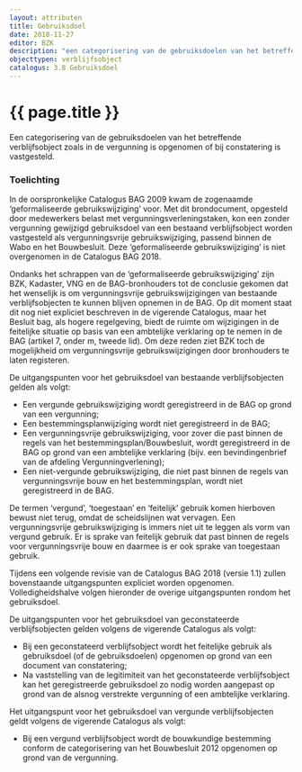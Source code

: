 ```yaml
---
layout: attributen
title: Gebruiksdoel
date: 2018-11-27
editor: BZK
description: "een categorisering van de gebruiksdoelen van het betreffende verblijfsobject zoals in de vergunning is opgenomen of bij constatering is vastgesteld"
objecttypen: verblijfsobject
catalogus: 3.8 Gebruiksdoel
---
```


# {{ page.title }}

Een categorisering van de gebruiksdoelen van het betreffende verblijfsobject zoals in de vergunning is opgenomen of bij constatering is vastgesteld.

### Toelichting
In de oorspronkelijke Catalogus BAG 2009 kwam de zogenaamde ‘geformaliseerde gebruikswijziging’ voor. Met dit brondocument, opgesteld door medewerkers belast met vergunningsverleningstaken, kon een zonder vergunning gewijzigd gebruiksdoel van een bestaand verblijfsobject worden vastgesteld als vergunningsvrije gebruikswijziging, passend binnen de Wabo en het Bouwbesluit. Deze ‘geformaliseerde gebruikswijziging’ is niet overgenomen in de Catalogus BAG 2018.

Ondanks het schrappen van de ‘geformaliseerde gebruikswijziging’ zijn BZK, Kadaster, VNG en de BAG-bronhouders tot de conclusie gekomen dat het wenselijk is om vergunningsvrije gebruikswijzigingen van bestaande verblijfsobjecten te kunnen blijven opnemen in de BAG. Op dit moment staat dit nog niet expliciet beschreven in de vigerende Catalogus, maar het Besluit bag, als hogere regelgeving, biedt de ruimte om wijzigingen in de feitelijke situatie op basis van een ambtelijke verklaring op te nemen in de BAG (artikel 7, onder m, tweede lid). Om deze reden ziet BZK toch de mogelijkheid om vergunningsvrije gebruikswijzigingen door bronhouders te laten registeren.

De uitgangspunten voor het gebruiksdoel van bestaande verblijfsobjecten gelden als volgt:
- Een vergunde gebruikswijziging wordt geregistreerd in de BAG op grond van een vergunning;
- Een bestemmingsplanwijziging wordt niet geregistreerd in de BAG;
- Een vergunningsvrije gebruikswijziging, voor zover die past binnen de regels van het bestemmingsplan/Bouwbesluit, wordt geregistreerd in de BAG op grond van een ambtelijke verklaring (bijv. een bevindingenbrief van de afdeling Vergunningverlening);
- Een niet-vergunde gebruikswijziging, die niet past binnen de regels van vergunningsvrije bouw en het bestemmingsplan, wordt niet geregistreerd in de BAG.

De termen ‘vergund’, ‘toegestaan’ en ‘feitelijk’ gebruik komen hierboven bewust niet terug, omdat de scheidslijnen wat vervagen. Een vergunningsvrije gebruikswijziging is immers niet uit te leggen als vorm van vergund gebruik. Er is sprake van feitelijk gebruik dat past binnen de regels voor vergunningsvrije bouw en daarmee is er ook sprake van toegestaan gebruik.

Tijdens een volgende revisie van de Catalogus BAG 2018 (versie 1.1) zullen bovenstaande uitgangspunten expliciet worden opgenomen. Volledigheidshalve volgen hieronder de overige uitgangspunten rondom het gebruiksdoel.

De uitgangspunten voor het gebruiksdoel van geconstateerde verblijfsobjecten gelden volgens de vigerende Catalogus als volgt:
- Bij een geconstateerd verblijfsobject wordt het feitelijke gebruik als gebruiksdoel (of de gebruiksdoelen) opgenomen op grond van een document van constatering;
- Na vaststelling van de legitimiteit van het geconstateerde verblijfsobject kan het geregistreerde gebruiksdoel zo nodig worden aangepast op grond van de alsnog verstrekte vergunning of een ambtelijke verklaring.

Het uitgangspunt voor het gebruiksdoel van vergunde verblijfsobjecten geldt volgens de vigerende Catalogus als volgt:
- Bij een vergund verblijfsobject wordt de bouwkundige bestemming conform de categorisering van het Bouwbesluit 2012 opgenomen op grond van de vergunning.


